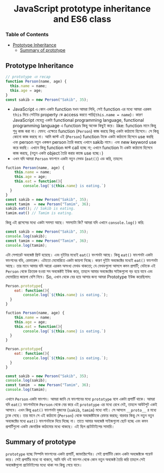  <br />
 <p align="center">
    <h1 align="center">JavaScript prototype inheritance and ES6 class</h1>
</p>

### Table of Contents

- [Prototype Inheritance](#prototype-inheritance)
  - [Summary of prototype](#summary-of-prototype)

## Prototype Inheritance

```javascript
// prototype এর recap
function Person(name, age) {
  this.name = name;
  this.age = age;
}
const sakib = new Person("Sakib", 35);
```

- JavaScript এ কোন একটা function যখন আমরা লিখি, সেই function এর মধ্যে আমরা এরকম `this` দিয়ে সেইটার property কে access করতে পারি(`this.name = name`)। কারণ JavaScript যেহেতু একটা functional programming language, functional programming language এ function কিন্তু অনেক কিছুই করে। like: function মানে কিন্তু শুধু কাজ করা না। যেমন: এক্ষেত্রে function (`Person`) কাজ করছে কিন্তু একটা কাঠামো হিসেবে। সে কিন্তু কোনো কাজ করছে না। আমি জাস্ট এই (`Person`) function টাকে একটা কাঠামো হিসেবে use করছি এবং person নতুন একজন person তৈরি করছে এখানে sakib নামে। এবং new keyword use করে করছি। এখানে কিন্তু function জাস্ট call হচ্ছে না; এখানে function টা একটা কাঠামো হিসেবে কাজ করছে, (নতুন একটা object তৈরি করার কাজে use হচ্ছে।)
- এখন যদি আমরা `Person` ফাংশনে একটা নতুন মেথড (`eat()`) এড করি, তাহলে:

```javascript
fuction Person(name, age) {
	this.name = name;
	this.age = age;
	this.eat = function(){
		console.log(`${this.name} is eating.`)
  }
}
const sakib = new Person("Sakib", 35);
const tamim  = new Person("Tamim", 36);
sakib.eat(); // Sakib is eating.
tamim.eat() // Tamim is eating.
```

কিন্তু এই প্রসেসের মধ্যে একটা সমস্যা আছে। সমস্যাটা কি?
আমরা যদি এখানে `console.log()` করি:

```javascript
const sakib = new Person("Sakib", 35);
console.log(sakib);
const tamim = new Person("Tamim", 36);
console.log(tamim);
```

এটা সেপারেট অবজেক্ট প্রিন্ট হয়েছে। এবং দুইটার মধ্যেই `eat()` ফংশনটা আছে।
কিন্তু `eat()` ফাংশনটা একটা ফাংশনের বডি, রেফারেন্স। এটাতো মেমোরিতে একটা জায়গা নিচ্ছে। কারণ দুইটা অবজেক্টের মধ্যেই `eat()` ফাংশনটা আছে। তার মানে আমার যদি আরো এরকম অসংখ্য মেথড থাকতো; যে মেথডগুলো আসলে কমন প্রপার্টি; যেটাকে এই `Person` থেকে ক্রিয়েক হওয়া সব অবজেক্টই ইউজ করে, তাহলে আমার অবজেক্টের সাইজগুলো বড় হয়ে যাবে এবং মেমোরিতে জায়গা বেশি নিবে। So, এখান থেকে বের হয়ে আসার জন্য আমরা Prototype ইউজ করেছিলাম:

```javascript
Person.prototype{
	eat: function(){
		console.log(`${this.name} is eating.`);
  }
}
```

```javascript
fuction Person(name, age) {
	this.name = name;
	this.age = age;
	this.eat = function(){
		console.log(`${this.name} is eating.`)
  }
}

Person.prototype{
	eat: function(){
		console.log(`${this.name} is eating.`);
  }
}

const sakib = new Person("Sakib", 35);
console.log(sakib);
const tamim  = new Person("Tamim", 36);
console.log(tamim);

```

এখানে `Person` একটা ফাংশন। আমরা জানি যে ফাংশানের মধ্যে `prototype` বলে একটা প্রপার্টি থাকে। আমরা যদি `eat()` ফাংশনটাকে `Person` থেকে বের করে এই `prototype` এর মধ্যে রেখে দেই, তাহলে আউটপুট একই আসবে। এখন কিন্তু `eat()` ফাংশনটা দুজনের (`sakib`, `tamim`) মধ্যে নাই। সে আসলে `__proto__` র মধ্যে ঢুকে গেছে। তার মানে সে এই কাঠামো (`Person`) থেকে অবজেক্টটাকে রেফার করছে; বারবার কিন্তু সে নতুন নতুন অবজেক্টের মধ্যে `eat()` ফাংশনটাকে দিয়ে দিচ্ছে না। তাতে আমার অবজেক্ট সাইজগুলো ছোট হচ্ছে এবং কমন প্রপার্টিগুলো একটা জেনারিক কাঠামোর মধ্যে থাকছে। এই ছিল প্রটোটাইপের সামারি।

## Summary of prototype

`prototype` হচ্ছে সিম্পলি ফাংশনের একটা প্রপার্টি, জাভাস্ক্রিপ্টের। সেই প্রপার্টিটা কোন একটা অবজেক্টকে পয়েন্ট করে। সেই প্রপার্টির মধ্যে যা থাকবে, আমি যদি ওই ফাংশন থেকে কোন নতুন অবজেক্ট তৈরি করি তাহলে সেই অবজেক্টগুলো প্রটোটাইপের মধ্যে থাকা সব কিছু পেয়ে যাবে।
